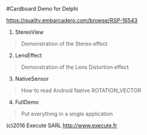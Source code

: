 #Cardboard Demo for Delphi

https://quality.embarcadero.com/browse/RSP-16543

1. StereoView
> Demonstration of the Stereo effect

2. LensEffect
> Demonstration of the Lens Distortion effect

3. NativeSensor
> How to read Android Native ROTATION_VECTOR

4. FullDemo
> Put everything in a single application

(c)2016 Execute SARL
http://www.execute.fr